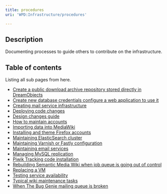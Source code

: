 ```yaml
---
title: procedures
uri: 'WPD:Infrastructure/procedures'

---
```

## <span>Description</span>

Documenting processes to guide others to contribute on the infrastructure.

## <span>Table of contents</span>

Listing all sub pages from here.

-   [Create a public download archive repository stored directly in DreamObjects](/WPD:Infrastructure/procedures/Create_a_public_download_archive_repository_stored_directly_in_DreamObjects)
-   [Create new database credentials configure a web application to use it](/WPD:Infrastructure/procedures/Create_new_database_credentials_configure_a_web_application_to_use_it)
-   [Creating mail service infrastructure](/WPD:Infrastructure/procedures/Creating_mail_service_infrastructure)
-   [Deploying code changes](/WPD:Infrastructure/procedures/Deploying_code_changes)
-   [Design changes guide](/WPD:Infrastructure/procedures/Design_changes_guide)
-   [How to maintain accounts](/WPD:Infrastructure/procedures/How_to_maintain_accounts)
-   [Importing data into MediaWiki](/WPD:Infrastructure/procedures/Importing_data_into_MediaWiki)
-   [Installing and theme Firefox accounts](/WPD:Infrastructure/procedures/Installing_and_theme_Firefox_accounts)
-   [Maintaining ElasticSearch cluster](/WPD:Infrastructure/procedures/Maintaining_ElasticSearch_cluster)
-   [Maintaining Varnish or Fastly configuration](/WPD:Infrastructure/procedures/Maintaining_Varnish_or_Fastly_configuration)
-   [Maintaining email services](/WPD:Infrastructure/procedures/Maintaining_email_services)
-   [Managing MySQL replication](/WPD:Infrastructure/procedures/Managing_MySQL_replication)
-   [Piwik Tracking code installation](/WPD:Infrastructure/procedures/Piwik_Tracking_code_installation)
-   [Rebuilding Semantic Media Wiki when job queue is going out of control](/WPD:Infrastructure/procedures/Rebuilding_Semantic_Media_Wiki_when_job_queue_is_going_out_of_control)
-   [Replacing a VM](/WPD:Infrastructure/procedures/Replacing_a_VM)
-   [Testing service availability](/WPD:Infrastructure/procedures/Testing_service_availability)
-   [Typical wiki maintenance tasks](/WPD:Infrastructure/procedures/Typical_wiki_maintenance_tasks)
-   [When The Bug Genie mailing queue is broken](/WPD:Infrastructure/procedures/When_The_Bug_Genie_mailing_queue_is_broken)

